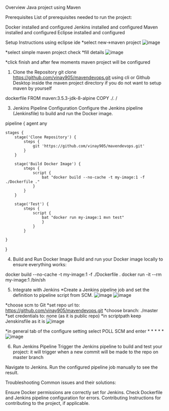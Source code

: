 Overview
Java project using Maven

Prerequisites
List of prerequisites needed to run the project:

Docker installed and configured
Jenkins installed and configured
Maven installed and configured 
Eclipse installed and configured

Setup Instructions
using eclipse ide 
*select new->maven project 
![image](https://github.com/user-attachments/assets/61350b64-438d-4c6a-86cf-73b8a880d533)

*select simple maven project check
*fill details
![image](https://github.com/user-attachments/assets/d10a62ac-a432-428c-9802-69519dce6cf0)

*click finish
and after few moments maven project will be configured 

1. Clone the Repository
git clone https://github.com/vinay905/mavendevops.git using cli or Github Desktop
inside the maven project directory if you do not want to setup maven by yourself

dockerfile
FROM maven:3.5.3-jdk-8-alpine
COPY ./. /


3. Jenkins Pipeline Configuration
Configure the Jenkins pipeline (Jenkinsfile) to build and run the Docker image.

pipeline {
    agent any

    stages {  
        stage('Clone Repository') {
            steps {
                git 'https://github.com/vinay905/mavendevops.git'
            }
        }

        stage('Build Docker Image') {
            steps {
                script {
                    bat "docker build --no-cache -t my-image:1 -f ./Dockerfile ."
                }
            }
        }

        stage('Test') {
            steps {
                script {
                    bat "docker run my-image:1 mvn test"
                    }
                }
            }
        
    }    
}

4. Build and Run Docker Image
Build and run your Docker image locally to ensure everything works:

docker build --no-cache -t my-image:1 -f ./Dockerfile .
docker run -it --rm my-image:1 /bin/sh


5. Integrate with Jenkins
*Create a Jenkins pipeline job and set the definition to pipeline script from SCM.
![image](https://github.com/user-attachments/assets/1c1c2c96-2a3b-404d-98c7-aa9cb4baf697)     ![image](https://github.com/user-attachments/assets/a59f48b9-a25f-49c3-b282-f8af8cb76870)


*choose scm to Git
*set repo url to: https://github.com/vinay905/mavendevops.git
*choose branch: ./master
*set credentials to: none (as it is public repo)
*in scriptpath keep Jenskinsfile as it is
![image](https://github.com/user-attachments/assets/9b3a6741-cecc-4fbb-94d3-2c47a3ee1b89)


*in general tab of the configure setting select POLL SCM and enter * * * * *
![image](https://github.com/user-attachments/assets/d9614487-d083-46ec-8d18-44e65888dba8)

6. Run Jenkins Pipeline
Trigger the Jenkins pipeline to build and test your project:
it will trigger when a new commit will be made to the repo on master branch

Navigate to Jenkins.
Run the configured pipeline job manually to see the result.

Troubleshooting
Common issues and their solutions:

Ensure Docker permissions are correctly set for Jenkins.
Check Dockerfile and Jenkins pipeline configuration for errors.
Contributing
Instructions for contributing to the project, if applicable.
